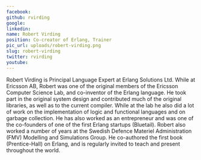 ```yaml
---
facebook: 
github: rvirding
google: 
linkedin: 
name: Robert Virding
position: Co-creator of Erlang, Trainer
pic_url: uploads/robert-virding.png
slug: robert-virding
twitter: rvirding
youtube: 
---
```

<p>Robert Virding is Principal Language Expert at Erlang Solutions Ltd. While at Ericsson AB, Robert was one of the original members of the Ericsson Computer Science Lab, and co-inventor of the Erlang language. He took part in the original system design and contributed much of the original libraries, as well as to the current compiler. While at the lab he also did a lot of work on the implementation of logic and functional languages and on garbage collection. He has also worked as an entrepreneur and was one of the co-founders of one of the first Erlang startups (Bluetail). Robert also worked a number of years at the Swedish Defence Materiel Administration (FMV) Modelling and Simulations Group. He co-authored the first book (Prentice-Hall) on Erlang, and is regularly invited to teach and present throughout the world.</p>
